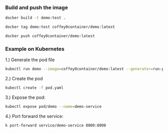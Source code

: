 ### Build and push the image

```bash
docker build -t demo:test .

docker tag demo:test coffey0container/demo:latest

docker push coffey0container/demo:latest
```


### Example on Kubernetes

1.) Generate the pod file

```bash
kubectl run demo --image=coffey0container/demo:latest --generator=run-pod/v1 --dry-run -o yaml > pod.yaml
```

2.) Create the pod

```bash
kubectl create -f pod.yaml
```

3.) Expose the pod:

```bash
kubectl expose pod/demo --name=demo-service
```

4.) Port forward the service:

```bash
k port-forward service/demo-service 8000:8000
```

